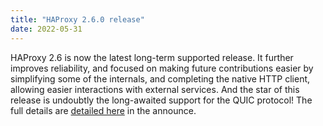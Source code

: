 ```yaml
---
title: "HAProxy 2.6.0 release"
date: 2022-05-31
---
```


HAProxy 2.6 is now the latest long-term supported release. It further improves reliability, and focused on making future contributions easier by simplifying some of the internals, and completing the native HTTP client, allowing easier interactions with external services. And the star of this release is undoubtly the long-awaited support for the QUIC protocol! The full details are [detailed here](https://www.mail-archive.com/haproxy@formilux.org/msg42371.html) in the announce.

